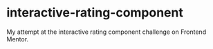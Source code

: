 # interactive-rating-component
My attempt at the interactive rating component challenge on Frontend Mentor.

